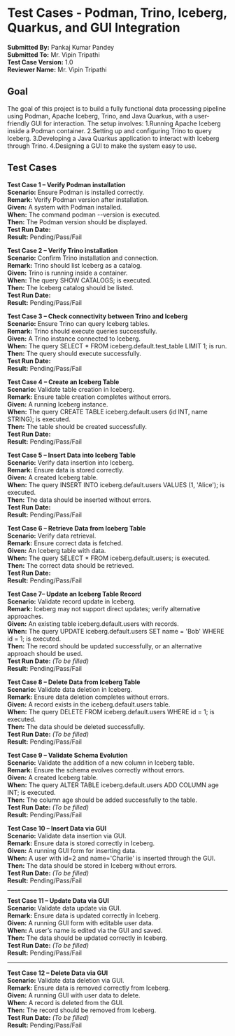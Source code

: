 # Test Cases - Podman, Trino, Iceberg, Quarkus, and GUI Integration

**Submitted By:**  Pankaj Kumar Pandey  
**Submitted To:** Mr. Vipin Tripathi  
**Test Case Version:**  1.0  
**Reviewer Name:** Mr. Vipin Tripathi  

## Goal

The goal of this project is to build a fully functional data processing pipeline using Podman, Apache Iceberg, Trino, and Java Quarkus, with a user-friendly GUI for interaction. The setup involves:
   1.Running Apache Iceberg inside a Podman container.
   2.Setting up and configuring Trino to query Iceberg.
   3.Developing a Java Quarkus application to interact with Iceberg through Trino.
   4.Designing a GUI to make the system easy to use.

## Test Cases

**Test Case 1 – Verify Podman installation**  
**Scenario:** Ensure Podman is installed correctly.  
**Remark:** Verify Podman version after installation.  
**Given:** A system with Podman installed.  
**When:** The command podman --version is executed.  
**Then:** The Podman version should be displayed.  
**Test Run Date:**  
**Result:** Pending/Pass/Fail  
 

**Test Case 2 – Verify Trino installation**  
**Scenario:** Confirm Trino installation and connection.  
**Remark:** Trino should list Iceberg as a catalog.  
**Given:** Trino is running inside a container.  
**When:** The query SHOW CATALOGS; is executed.  
**Then:** The Iceberg catalog should be listed.  
**Test Run Date:**  
**Result:** Pending/Pass/Fail  

**Test Case 3 – Check connectivity between Trino and Iceberg**  
**Scenario:** Ensure Trino can query Iceberg tables.  
**Remark:** Trino should execute queries successfully.  
**Given:** A Trino instance connected to Iceberg.  
**When:** The query SELECT * FROM iceberg.default.test_table LIMIT 1; is run.  
**Then:** The query should execute successfully.  
**Test Run Date:**  
**Result:** Pending/Pass/Fail  


**Test Case 4 – Create an Iceberg Table**  
**Scenario:** Validate table creation in Iceberg.  
**Remark:** Ensure table creation completes without errors.  
**Given:** A running Iceberg instance.  
**When:** The query CREATE TABLE iceberg.default.users (id INT, name STRING); is executed.  
**Then:** The table should be created successfully.  
**Test Run Date:**  
**Result:** Pending/Pass/Fail  

**Test Case 5 – Insert Data into Iceberg Table**  
**Scenario:** Verify data insertion into Iceberg.  
**Remark:** Ensure data is stored correctly.  
**Given:** A created Iceberg table.  
**When:** The query INSERT INTO iceberg.default.users VALUES (1, 'Alice'); is executed.  
**Then:** The data should be inserted without errors.  
**Test Run Date:**  
**Result:** Pending/Pass/Fail  

**Test Case 6 – Retrieve Data from Iceberg Table**  
**Scenario:** Verify data retrieval.  
**Remark:** Ensure correct data is fetched.  
**Given:** An Iceberg table with data.  
**When:** The query SELECT * FROM iceberg.default.users; is executed.  
**Then:** The correct data should be retrieved.  
**Test Run Date:**  
**Result:** Pending/Pass/Fail  



**Test Case 7– Update an Iceberg Table Record**  
**Scenario:** Validate record update in Iceberg.  
**Remark:** Iceberg may not support direct updates; verify alternative approaches.  
**Given:** An existing table iceberg.default.users with records.  
**When:** The query UPDATE iceberg.default.users SET name = 'Bob' WHERE id = 1; is executed.  
**Then:** The record should be updated successfully, or an alternative approach should be used.  
**Test Run Date:** _(To be filled)_  
**Result:** Pending/Pass/Fail  



**Test Case 8 – Delete Data from Iceberg Table**  
**Scenario:** Validate data deletion in Iceberg.  
**Remark:** Ensure data deletion completes without errors.  
**Given:** A record exists in the iceberg.default.users table.  
**When:** The query DELETE FROM iceberg.default.users WHERE id = 1; is executed.  
**Then:** The data should be deleted successfully.  
**Test Run Date:** _(To be filled)_  
**Result:** Pending/Pass/Fail  



**Test Case 9 – Validate Schema Evolution**  
**Scenario:** Validate the addition of a new column in Iceberg table.  
**Remark:** Ensure the schema evolves correctly without errors.  
**Given:** A created Iceberg table.  
**When:** The query ALTER TABLE iceberg.default.users ADD COLUMN age INT; is executed.  
**Then:** The column age should be added successfully to the table.  
**Test Run Date:** _(To be filled)_  
**Result:** Pending/Pass/Fail  



**Test Case 10 – Insert Data via GUI**  
**Scenario:** Validate data insertion via GUI.  
**Remark:** Ensure data is stored correctly in Iceberg.  
**Given:** A running GUI form for inserting data.  
**When:** A user with id=2 and name='Charlie' is inserted through the GUI.  
**Then:** The data should be stored in Iceberg without errors.  
**Test Run Date:** _(To be filled)_  
**Result:** Pending/Pass/Fail  

---

**Test Case 11 – Update Data via GUI**  
**Scenario:** Validate data update via GUI.  
**Remark:** Ensure data is updated correctly in Iceberg.  
**Given:** A running GUI form with editable user data.  
**When:** A user’s name is edited via the GUI and saved.  
**Then:** The data should be updated correctly in Iceberg.  
**Test Run Date:** _(To be filled)_  
**Result:** Pending/Pass/Fail  

---

**Test Case 12 – Delete Data via GUI**  
**Scenario:** Validate data deletion via GUI.  
**Remark:** Ensure data is removed correctly from Iceberg.  
**Given:** A running GUI with user data to delete.  
**When:** A record is deleted from the GUI.  
**Then:** The record should be removed from Iceberg.  
**Test Run Date:** _(To be filled)_  
**Result:** Pending/Pass/Fail  
